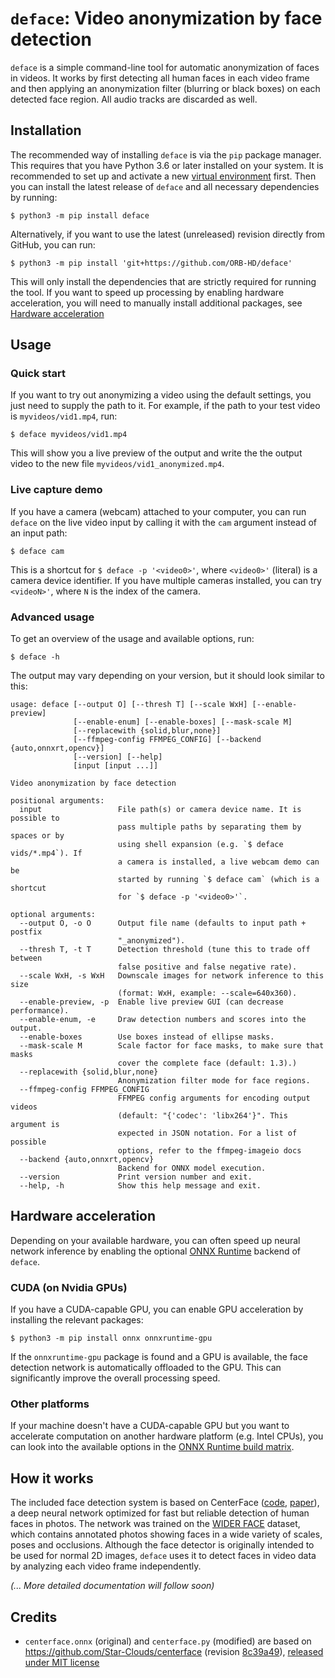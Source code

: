 # `deface`: Video anonymization by face detection

`deface` is a simple command-line tool for automatic anonymization of faces in videos.
It works by first detecting all human faces in each video frame and then applying an anonymization filter (blurring or black boxes) on each detected face region.
All audio tracks are discarded as well.


## Installation

The recommended way of installing `deface` is via the `pip` package manager. This requires that you have Python 3.6 or later installed on your system. It is recommended to set up and activate a new [virtual environment](https://realpython.com/python-virtual-environments-a-primer/) first. Then you can install the latest release of `deface` and all necessary dependencies by running:

    $ python3 -m pip install deface

Alternatively, if you want to use the latest (unreleased) revision directly from GitHub, you can run:

    $ python3 -m pip install 'git+https://github.com/ORB-HD/deface'

This will only install the dependencies that are strictly required for running the tool. If you want to speed up processing by enabling hardware acceleration, you will need to manually install additional packages, see [Hardware acceleration](##Hardware-acceleration)


## Usage

### Quick start

If you want to try out anonymizing a video using the default settings, you just need to supply the path to it. For example, if the path to your test video is `myvideos/vid1.mp4`, run:

    $ deface myvideos/vid1.mp4

This will show you a live preview of the output and write the the output video to the new file `myvideos/vid1_anonymized.mp4`.

### Live capture demo

If you have a camera (webcam) attached to your computer, you can run `deface` on the live video input by calling it with the `cam` argument instead of an input path:

    $ deface cam

This is a shortcut for `$ deface -p '<video0>'`, where `<video0>'` (literal) is a  camera device identifier. If you have multiple cameras installed, you can try `<videoN>'`, where `N` is the index of the camera.

### Advanced usage

To get an overview of the usage and available options, run:

    $ deface -h

The output may vary depending on your version, but it should look similar to this:

```
usage: deface [--output O] [--thresh T] [--scale WxH] [--enable-preview]
              [--enable-enum] [--enable-boxes] [--mask-scale M]
              [--replacewith {solid,blur,none}]
              [--ffmpeg-config FFMPEG_CONFIG] [--backend {auto,onnxrt,opencv}]
              [--version] [--help]
              [input [input ...]]

Video anonymization by face detection

positional arguments:
  input                 File path(s) or camera device name. It is possible to
                        pass multiple paths by separating them by spaces or by
                        using shell expansion (e.g. `$ deface vids/*.mp4`). If
                        a camera is installed, a live webcam demo can be
                        started by running `$ deface cam` (which is a shortcut
                        for `$ deface -p '<video0>'`.

optional arguments:
  --output O, -o O      Output file name (defaults to input path + postfix
                        "_anonymized").
  --thresh T, -t T      Detection threshold (tune this to trade off between
                        false positive and false negative rate).
  --scale WxH, -s WxH   Downscale images for network inference to this size
                        (format: WxH, example: --scale=640x360).
  --enable-preview, -p  Enable live preview GUI (can decrease performance).
  --enable-enum, -e     Draw detection numbers and scores into the output.
  --enable-boxes        Use boxes instead of ellipse masks.
  --mask-scale M        Scale factor for face masks, to make sure that masks
                        cover the complete face (default: 1.3).)
  --replacewith {solid,blur,none}
                        Anonymization filter mode for face regions.
  --ffmpeg-config FFMPEG_CONFIG
                        FFMPEG config arguments for encoding output videos
                        (default: "{'codec': 'libx264'}". This argument is
                        expected in JSON notation. For a list of possible
                        options, refer to the ffmpeg-imageio docs
  --backend {auto,onnxrt,opencv}
                        Backend for ONNX model execution.
  --version             Print version number and exit.
  --help, -h            Show this help message and exit.
```


## Hardware acceleration

Depending on your available hardware, you can often speed up neural network inference by enabling the optional [ONNX Runtime](https://microsoft.github.io/onnxruntime/) backend of `deface`.

### CUDA (on Nvidia GPUs)

If you have a CUDA-capable GPU, you can enable GPU acceleration by installing the relevant packages:

    $ python3 -m pip install onnx onnxruntime-gpu

If the `onnxruntime-gpu` package is found and a GPU is available, the face detection network is automatically offloaded to the GPU.
This can significantly improve the overall processing speed.

### Other platforms

If your machine doesn't have a CUDA-capable GPU but you want to accelerate computation on another hardware platform (e.g. Intel CPUs), you can look into the available options in the [ONNX Runtime build matrix](https://microsoft.github.io/onnxruntime/).


## How it works

The included face detection system is based on CenterFace ([code](https://github.com/Star-Clouds/centerface), [paper](https://arxiv.org/abs/1911.03599)), a deep neural network optimized for fast but reliable detection of human faces in photos.
The network was trained on the [WIDER FACE](http://shuoyang1213.me/WIDERFACE/) dataset, which contains annotated photos showing faces in a wide variety of scales, poses and occlusions.
Although the face detector is originally intended to be used for normal 2D images, `deface` uses it to detect faces in video data by analyzing each video frame independently.

*(... More detailed documentation will follow soon)*


## Credits

- `centerface.onnx` (original) and `centerface.py` (modified) are based on https://github.com/Star-Clouds/centerface (revision [8c39a49](https://github.com/Star-Clouds/CenterFace/tree/8c39a497afb78fb2c064eb84bf010c273bb7d3ce)),
  [released under MIT license](https://github.com/Star-Clouds/CenterFace/blob/36afed/LICENSE)
